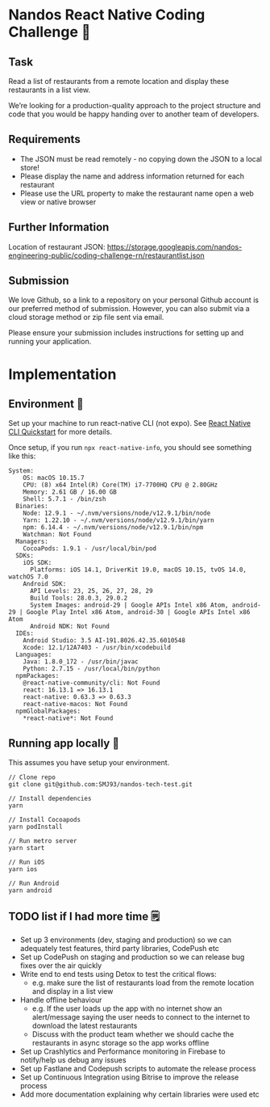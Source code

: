 # Nandos React Native Coding Challenge 🐔

## Task

Read a list of restaurants from a remote location and display these restaurants in a list view.

We’re looking for a production-quality approach to the project structure and code that you would be happy handing over to another team of developers.

## Requirements

- The JSON must be read remotely - no copying down the JSON to a local store!
- Please display the name and address information returned for each restaurant
- Please use the URL property to make the restaurant name open a web view or native browser

## Further Information

Location of restaurant JSON: https://storage.googleapis.com/nandos-engineering-public/coding-challenge-rn/restaurantlist.json

## Submission

We love Github, so a link to a repository on your personal Github account is our preferred method of submission. However, you can also submit via a cloud storage method or zip file sent via email.

Please ensure your submission includes instructions for setting up and running your application.

# Implementation

## Environment 🌳

Set up your machine to run react-native CLI (not expo). See [React Native CLI Quickstart](https://reactnative.dev/docs/environment-setup) for more details.

Once setup, if you run `npx react-native-info`, you should see something like this:

```
System:
    OS: macOS 10.15.7
    CPU: (8) x64 Intel(R) Core(TM) i7-7700HQ CPU @ 2.80GHz
    Memory: 2.61 GB / 16.00 GB
    Shell: 5.7.1 - /bin/zsh
  Binaries:
    Node: 12.9.1 - ~/.nvm/versions/node/v12.9.1/bin/node
    Yarn: 1.22.10 - ~/.nvm/versions/node/v12.9.1/bin/yarn
    npm: 6.14.4 - ~/.nvm/versions/node/v12.9.1/bin/npm
    Watchman: Not Found
  Managers:
    CocoaPods: 1.9.1 - /usr/local/bin/pod
  SDKs:
    iOS SDK:
      Platforms: iOS 14.1, DriverKit 19.0, macOS 10.15, tvOS 14.0, watchOS 7.0
    Android SDK:
      API Levels: 23, 25, 26, 27, 28, 29
      Build Tools: 28.0.3, 29.0.2
      System Images: android-29 | Google APIs Intel x86 Atom, android-29 | Google Play Intel x86 Atom, android-30 | Google APIs Intel x86 Atom
      Android NDK: Not Found
  IDEs:
    Android Studio: 3.5 AI-191.8026.42.35.6010548
    Xcode: 12.1/12A7403 - /usr/bin/xcodebuild
  Languages:
    Java: 1.8.0_172 - /usr/bin/javac
    Python: 2.7.15 - /usr/local/bin/python
  npmPackages:
    @react-native-community/cli: Not Found
    react: 16.13.1 => 16.13.1
    react-native: 0.63.3 => 0.63.3
    react-native-macos: Not Found
  npmGlobalPackages:
    *react-native*: Not Found
```

## Running app locally 🚀

This assumes you have setup your environment.

```
// Clone repo
git clone git@github.com:SMJ93/nandos-tech-test.git

// Install dependencies
yarn

// Install Cocoapods
yarn podInstall

// Run metro server
yarn start

// Run iOS
yarn ios

// Run Android
yarn android
```

## TODO list if I had more time 🗒️

- Set up 3 environments (dev, staging and production) so we can adequately test features, third party libraries, CodePush etc
- Set up CodePush on staging and production so we can release bug fixes over the air quickly
- Write end to end tests using Detox to test the critical flows:
  - e.g. make sure the list of restaurants load from the remote location and display in a list view
- Handle offline behaviour
  - e.g. If the user loads up the app with no internet show an alert/message saying the user needs to connect to the internet to download the latest restaurants
  - Discuss with the product team whether we should cache the restaurants in async storage so the app works offline
- Set up Crashlytics and Performance monitoring in Firebase to notify/help us debug any issues
- Set up Fastlane and Codepush scripts to automate the release process
- Set up Continuous Integration using Bitrise to improve the release process
- Add more documentation explaining why certain libraries were used etc
